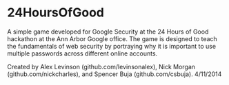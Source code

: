 24HoursOfGood
=============

A simple game developed for Google Security at the 24 Hours of Good hackathon at the Ann Arbor Google office. The game is designed to teach the fundamentals of web security by portraying why it is important to use multiple passwords across different online accounts.

Created by Alex Levinson (github.com/levinsonalex), Nick Morgan (github.com/nickcharles), and Spencer Buja (github.com/csbuja). 4/11/2014
